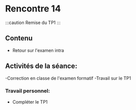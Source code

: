 # Rencontre 14

:::caution
 Remise du TP1
:::

## Contenu
- Retour sur l'examen intra

## Activités de la séance: 
-Correction en classe de l'examen formatif
-Travail sur le TP1

### Travail personnel:
- Compléter le TP1
